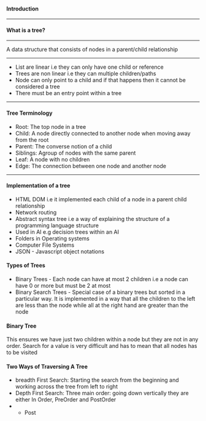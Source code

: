 #### Introduction
___

#### What is a tree?
___
A data structure that consists of nodes in a parent/child relationship

___
- List are linear i.e they can only have one child or reference
- Trees are non linear i.e they can multiple children/paths
- Node can only point to a child and if that happens then it cannot be considered a tree
- There must be an entry point within a tree
___

#### Tree Terminology
- Root: The top node in a tree
- Child: A node directly connected to another node when moving away from the root
- Parent: The converse notion of a child
- Siblings: Agroup of nodes with the same parent
- Leaf: A node with no children
- Edge: The connection between one node and another node

___

#### Implementation of a tree
- HTML DOM i.e it implemented each child of a node in a parent child relationship
- Network routing
- Abstract syntax tree i.e a way of explaining the structure of a programming language structure
- Used in AI e.g decision trees within an AI
- Folders in Operating systems
- Computer File Systems
- JSON - Javascript object notations

#### Types of Trees
- Binary Trees - Each node can have at most 2 children i.e a node can have 0 or more but must be 2 at most
- Binary Search Trees - Special case of a binary trees but sorted in a particular way. It is implemented in a way that all the children to the left are less than the node while all at the right hand are greater than the node

#### Binary Tree
This ensures we have just two children within a node but they are not in any order.
Search for a value is very difficult and has to mean that all nodes has to be visited

#### Two Ways of Traversing A Tree
- breadth First Search: Starting the search from the beginning and working across the tree from left to right
- Depth First Search: Three main order: going down vertically they are either In Order, PreOrder and PostOrder
- - Post
